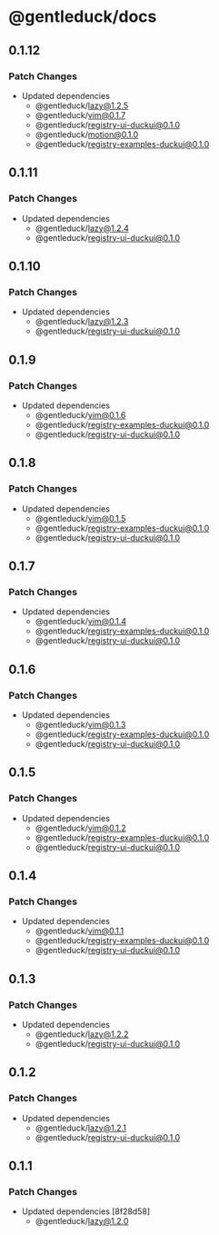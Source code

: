 # @gentleduck/docs

## 0.1.12

### Patch Changes

- Updated dependencies
  - @gentleduck/lazy@1.2.5
  - @gentleduck/vim@0.1.7
  - @gentleduck/registry-ui-duckui@0.1.0
  - @gentleduck/motion@0.1.0
  - @gentleduck/registry-examples-duckui@0.1.0

## 0.1.11

### Patch Changes

- Updated dependencies
  - @gentleduck/lazy@1.2.4
  - @gentleduck/registry-ui-duckui@0.1.0

## 0.1.10

### Patch Changes

- Updated dependencies
  - @gentleduck/lazy@1.2.3
  - @gentleduck/registry-ui-duckui@0.1.0

## 0.1.9

### Patch Changes

- Updated dependencies
  - @gentleduck/vim@0.1.6
  - @gentleduck/registry-examples-duckui@0.1.0
  - @gentleduck/registry-ui-duckui@0.1.0

## 0.1.8

### Patch Changes

- Updated dependencies
  - @gentleduck/vim@0.1.5
  - @gentleduck/registry-examples-duckui@0.1.0
  - @gentleduck/registry-ui-duckui@0.1.0

## 0.1.7

### Patch Changes

- Updated dependencies
  - @gentleduck/vim@0.1.4
  - @gentleduck/registry-examples-duckui@0.1.0
  - @gentleduck/registry-ui-duckui@0.1.0

## 0.1.6

### Patch Changes

- Updated dependencies
  - @gentleduck/vim@0.1.3
  - @gentleduck/registry-examples-duckui@0.1.0
  - @gentleduck/registry-ui-duckui@0.1.0

## 0.1.5

### Patch Changes

- Updated dependencies
  - @gentleduck/vim@0.1.2
  - @gentleduck/registry-examples-duckui@0.1.0
  - @gentleduck/registry-ui-duckui@0.1.0

## 0.1.4

### Patch Changes

- Updated dependencies
  - @gentleduck/vim@0.1.1
  - @gentleduck/registry-examples-duckui@0.1.0
  - @gentleduck/registry-ui-duckui@0.1.0

## 0.1.3

### Patch Changes

- Updated dependencies
  - @gentleduck/lazy@1.2.2
  - @gentleduck/registry-ui-duckui@0.1.0

## 0.1.2

### Patch Changes

- Updated dependencies
  - @gentleduck/lazy@1.2.1
  - @gentleduck/registry-ui-duckui@0.1.0

## 0.1.1

### Patch Changes

- Updated dependencies [8f28d58]
  - @gentleduck/lazy@1.2.0
